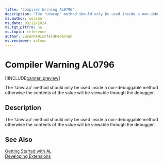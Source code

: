 ```yaml
---
title: "Compiler Warning AL0796"
description: "The 'Unwrap' method should only be used inside a non-debuggable method otherwise the contents of the value will be viewable through the debugger."
ms.author: solsen
ms.date: 03/11/2024
ms.tgt_pltfrm: na
ms.topic: reference
author: SusanneWindfeldPedersen
ms.reviewer: solsen
---
```

[//]: # (START>DO_NOT_EDIT)
[//]: # (IMPORTANT:Do not edit any of the content between here and the END>DO_NOT_EDIT.)
[//]: # (Any modifications should be made in the .xml files in the ModernDev repo.)
# Compiler Warning AL0796

[!INCLUDE[banner_preview](../includes/banner_preview.md)]

The 'Unwrap' method should only be used inside a non-debuggable method otherwise the contents of the value will be viewable through the debugger.


## Description
The 'Unwrap' method should only be used inside a non-debuggable method otherwise the contents of the value will be viewable through the debugger.  

[//]: # (IMPORTANT: END>DO_NOT_EDIT)
## See Also  
[Getting Started with AL](../devenv-get-started.md)  
[Developing Extensions](../devenv-dev-overview.md)  